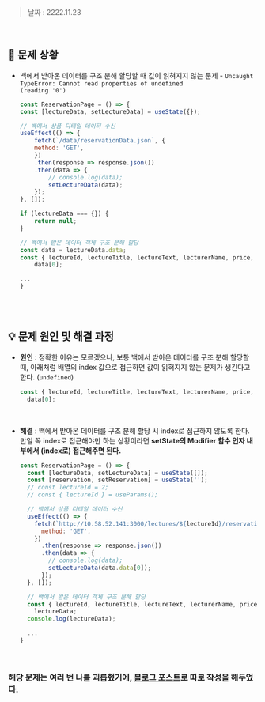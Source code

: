 > 날짜 : 2222.11.23

<br />

## 🚨 문제 상황

- 백에서 받아온 데이터를 구조 분해 할당할 때 값이 읽혀지지 않는 문제 - <code>Uncaught TypeError: Cannot read properties of undefined (reading '0')</code>

  ```js
  const ReservationPage = () => {
  const [lectureData, setLectureData] = useState({});

  // 백에서 상품 디테일 데이터 수신
  useEffect(() => {
      fetch(`/data/reservationData.json`, {
      method: 'GET',
      })
      .then(response => response.json())
      .then(data => {
          // console.log(data);
          setLectureData(data);
      });
  }, []);

  if (lectureData === {}) {
      return null;
  }

  // 백에서 받은 데이터 객체 구조 분해 할당
  const data = lectureData.data;
  const { lectureId, lectureTitle, lectureText, lecturerName, price, images } =
      data[0];

  ...
  }
  ```

<br /><br />

## 💡 문제 원인 및 해결 과정

- <strong>원인</strong> : 정확한 이유는 모르겠으나, 보통 백에서 받아온 데이터를 구조
  분해 할당할 때, 아래처럼 배열의 index 값으로 접근하면 값이 읽혀지지 않는 문제가
  생긴다고 한다. (<code>undefined</code>)

  ```js
  const { lectureId, lectureTitle, lectureText, lecturerName, price, images } =
    data[0];
  ```

<br />

- <strong>해결</strong> : 백에서 받아온 데이터를 구조 분해 할당 시 index로 접근하지
  않도록 한다. 만일 꼭 index로 접근해야만 하는 상황이라면
  <strong>
  setState의 Modifier 함수 인자 내부에서 (index로) 접근해주면 된다.
  </strong>

  ```js
  const ReservationPage = () => {
    const [lectureData, setLectureData] = useState([]);
    const [reservation, setReservation] = useState('');
    // const lectureId = 2;
    // const { lectureId } = useParams();

    // 백에서 상품 디테일 데이터 수신
    useEffect(() => {
      fetch(`http://10.58.52.141:3000/lectures/${lectureId}/reservations`, {
        method: 'GET',
      })
        .then(response => response.json())
        .then(data => {
          // console.log(data);
          setLectureData(data.data[0]);
        });
    }, []);

    // 백에서 받은 데이터 객체 구조 분해 할당
    const { lectureId, lectureTitle, lectureText, lecturerName, price, images } =
      lectureData;
    console.log(lectureData);

    ...
  }
  ```

<br />

### 해당 문제는 여러 번 나를 괴롭혔기에, <a href="https://sylagape1231.tistory.com/64">블로그 포스트</a>로 따로 작성을 해두었다.

<br /><br />
